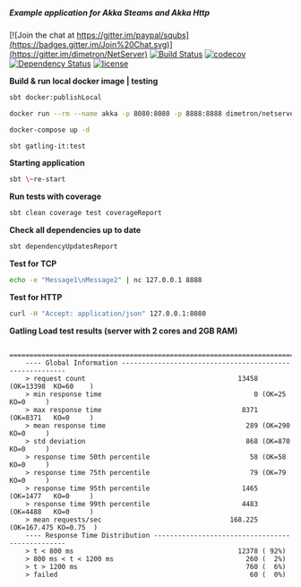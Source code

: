 ##### Example application for Akka Steams and Akka Http

[![Join the chat at https://gitter.im/paypal/squbs](https://badges.gitter.im/Join%20Chat.svg)](https://gitter.im/dimetron/NetServer)
[![Build Status](https://travis-ci.org/dimetron/NetServer.svg?branch=master)](https://travis-ci.org/dimetron/NetServer)
[![codecov](https://codecov.io/gh/dimetron/NetServer/branch/master/graph/badge.svg)](https://codecov.io/gh/dimetron/NetServer)
[![Dependency Status](https://www.versioneye.com/user/projects/5882b7a2452b830054c173cf/badge.svg?style=flat-square)](https://www.versioneye.com/user/projects/5882b7a2452b830054c173cf)
[![license](https://img.shields.io/github/license/mashape/apistatus.svg)](https://github.com/dimetron/NetServer/blob/master/LICENSE)


**Build & run local docker image | testing**

```bash
sbt docker:publishLocal

docker run --rm --name akka -p 8080:8080 -p 8888:8888 dimetron/netserver

docker-compose up -d

sbt gatling-it:test
```

**Starting application**

```bash
sbt \~re-start
```

**Run tests with coverage**

```bash
sbt clean coverage test coverageReport
```

**Check all dependencies up to date**

```bash
sbt dependencyUpdatesReport
```

**Test for TCP**

```bash
echo -e "Message1\nMessage2" | nc 127.0.0.1 8888
```

**Test for HTTP**

```bash
curl -H "Accept: application/json" 127.0.0.1:8080
```

**Gatling Load test results (server with 2 cores and 2GB RAM)**

```
    ================================================================================
    ---- Global Information --------------------------------------------------------
    > request count                                      13458 (OK=13398  KO=60    )
    > min response time                                      0 (OK=25     KO=0     )
    > max response time                                   8371 (OK=8371   KO=0     )
    > mean response time                                   289 (OK=290    KO=0     )
    > std deviation                                        868 (OK=870    KO=0     )
    > response time 50th percentile                         58 (OK=58     KO=0     )
    > response time 75th percentile                         79 (OK=79     KO=0     )
    > response time 95th percentile                       1465 (OK=1477   KO=0     )
    > response time 99th percentile                       4483 (OK=4488   KO=0     )
    > mean requests/sec                                168.225 (OK=167.475 KO=0.75  )
    ---- Response Time Distribution ------------------------------------------------
    > t < 800 ms                                         12378 ( 92%)
    > 800 ms < t < 1200 ms                                 260 (  2%)
    > t > 1200 ms                                          760 (  6%)
    > failed                                                60 (  0%)
```